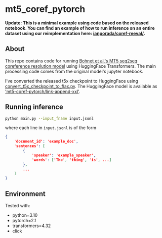 # mt5_coref_pytorch

**Update: This is a minimal example using code based on the released notebook. You can find an example of how to run inference on an entire dataset using our reimplementation here: [ianporada/coref-reeval/](https://github.com/ianporada/coref-reeval/).**

## About 

This repo contains code for running [Bohnet et al.'s MT5 seq2seq coreference resolution model](https://github.com/google-research/google-research/tree/master/coref_mt5#coreference-resolution-through-a-seq2seq-transition-based-system) using HuggingFace Transformers. The main processing code comes from the original model's jupyter notebook.

I've converted the released t5x checkpoint to HuggingFace using [convert_t5x_checkpoint_to_flax.py](https://github.com/huggingface/transformers/blob/main/src/transformers/models/t5/convert_t5x_checkpoint_to_flax.py). The HuggingFace model is available as ['mt5-coref-pytorch/link-append-xxl'](https://huggingface.co/mt5-coref-pytorch/link-append-xxl).

## Running inference

```bash
python main.py --input_fname input.jsonl
```

where each line in `input.jsonl` is of the form
```json
{
    'document_id': 'example_doc',
    'sentences': [
        {
            'speaker': 'example_speaker',
            'words': ['The', 'thing', 'is', ...]
        },
        ...
    ]
}
```

## Environment

Tested with:

* python=3.10
* pytorch=2.1
* transformers=4.32
* click
